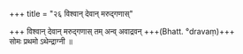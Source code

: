 +++
title = "२६ विश्वान् देवान् मरुद्गणास्"

+++
विश्वान् देवान् मरुद्गणास् तम् अन्व् अवाद्रवन् +++(Bhatt. °dravaṃ)+++  
सोमः प्रथमो ऽथेन्द्राग्नी ॥